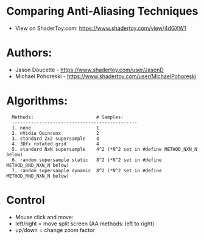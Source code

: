 # Comparing Anti-Aliasing Techniques

- View on ShaderToy.com: https://www.shadertoy.com/view/4dGXW1

# Authors:

- Jason Doucette - https://www.shadertoy.com/user/JasonD        
- Michael Pohoreski - https://www.shadertoy.com/user/MichaelPohoreski

# Algorithms:

```
  Methods:                       # Samples:
  ----------------------------------------------
  1. none                        1
  2. nVidia Quincunx             2
  3. standard 2x2 supersample    4
  4. 3Dfx rotated grid           4
  5. standard NxN supersample    4^2 (*N^2 set in #define METHOD_NXN_N     below)
  6. random supersample static   8^2 (*N^2 set in #define METHOD_RND_NXN_N below)
  7. random supersample dynamic  8^2 (*N^2 set in #define METHOD_RND_NXN_N below)
```

# Control

- Mouse click and move:
- left/right = move split screen (AA methods: left to right)
- up/down = change zoom factor
